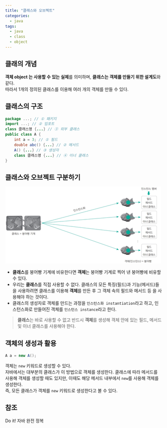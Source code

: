 ```yaml
---
title: "클래스와 오브젝트"
categories: 
  - java
tags: 
  - java
  - class
  - object
---
```


## 클래의 개념

**객체 object 는 사용할 수 있는 실체**를 의미하며, **클래스는 객체를 만들기 위한 설계도**와 같다.   
따라서 1개의 정의된 클래스를 이용해 여러 개의 객체를 만들 수 있다.

## 클래스의 구조
```java
package ...; // ① 패키지
import ...; // ② 임포트
class 클래스명 {...} // ③ 외부 클래스
public class A {
    int a = 3; // ① 필드
    double abc() {...} // ② 메서드
    A() {...} // ③ 생성자
    class 클래스명 {...} // ④ 이너 클래스
}
```

## 클래스와 오브젝트 구분하기

<img src="../../assets/images/java/object-class-example.png" alt="object-class-example">

- **클래스**를 붕어빵 기계에 비유한다면 **객체**는 붕어빵 기계로 찍어 낸 붕어빵에 비유할 수 있다.
- 우리는 **클래스**를 직접 사용할 수 없다. 클래스의 모든 특징(필드)과 기능(메서드)들을 사용하려면 클래스를 이용해 **객체**를 만든 후 그 객체 속의
  필드와 메서드 등 을 사용해야 하는 것이다.
- 클래스의 생성자로 객체를 만드는 과정을 `인스턴스화 instantiation`라고 하고, 인스턴스화로 만들어진 객체를 `인스턴스 instance`라고 한다.

> **클래스**는 바로 사용할 수 없고 반드시 **객체**를 생성해 객체 안에 있는 필드, 메서드 및 이너 클래스를 사용해야 한다.

## 객체의 생성과 활용
```java
A a = new A();
```
객체는 `new` 키워드로 생성할 수 있다.   
자바에서는 대부분의 클래스가 이 방법으로 객체를 생성한다. 
클래스에 따라 메서드를 사용해 객체를 생성할 때도 있지만, 이때도 해당 메서드 내부에서 `new`를 사용해 객체를 생성한다.  
즉, 모든 클래스가 객체를 `new` 키워드로 생성한다고 볼 수 있다.

## 참조
Do it! 자바 완전 정복

